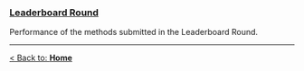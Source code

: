 <!-- ### [**Final Round**](#)
Performance of the final methods submitted in the Final Round (along with each team's writeup). -->

### [**Leaderboard Round**](#!Synapse:syn18058986/wiki/605120) 
Performance of the methods submitted in the Leaderboard Round.

---

[< Back to: **Home**](#!Synapse:syn18058986/wiki/)
